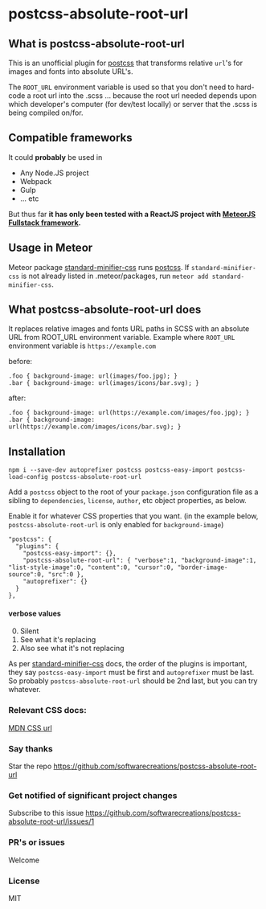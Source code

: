 # postcss-absolute-root-url

## What is postcss-absolute-root-url
This is an unofficial plugin for [postcss](https://www.npmjs.com/package/postcss) that transforms relative `url`'s for images and fonts into absolute URL's.

The `ROOT_URL` environment variable is used so that you don't need to hard-code a root url into the .scss ... because the root url needed depends upon which developer's computer (for dev/test locally) or server that the .scss is being compiled on/for.

## Compatible frameworks
It could **probably** be used in
* Any Node.JS project
* Webpack
* Gulp
* ... etc

But thus far **it has only been tested with a ReactJS project with [MeteorJS Fullstack framework](https://www.meteor.com/).**

## Usage in Meteor
Meteor package [standard-minifier-css](https://docs.meteor.com/packages/standard-minifier-css.html) runs [postcss](https://www.npmjs.com/package/postcss). If `standard-minifier-css` is not already listed in .meteor/packages, run `meteor add standard-minifier-css`.

## What postcss-absolute-root-url does
It replaces relative images and fonts URL paths in SCSS with an absolute URL from ROOT_URL environment variable. Example where `ROOT_URL` environment variable is `https://example.com`

before:
```
.foo { background-image: url(images/foo.jpg); }
.bar { background-image: url(images/icons/bar.svg); }
```
after:
```
.foo { background-image: url(https://example.com/images/foo.jpg); }
.bar { background-image: url(https://example.com/images/icons/bar.svg); }
```

## Installation
```
npm i --save-dev autoprefixer postcss postcss-easy-import postcss-load-config postcss-absolute-root-url
```

Add a `postcss` object to the root of your `package.json` configuration file as a sibling to `dependencies`, `license`, `author`, etc object properties, as below.

Enable it for whatever CSS properties that you want. (in the example below, `postcss-absolute-root-url` is only enabled for `background-image`)
```
"postcss": {
  "plugins": {
    "postcss-easy-import": {},
    "postcss-absolute-root-url": { "verbose":1, "background-image":1, "list-style-image":0, "content":0, "cursor":0, "border-image-source":0, "src":0 },
    "autoprefixer": {}
  }
},
```

#### verbose values
0. Silent
1. See what it's replacing
2. Also see what it's not replacing

As per [standard-minifier-css](https://docs.meteor.com/packages/standard-minifier-css.html) docs, the order of the plugins is important, they say `postcss-easy-import` must be first and `autoprefixer` must be last. So probably `postcss-absolute-root-url` should be 2nd last, but you can try whatever.

### Relevant CSS docs:
[MDN CSS url](https://developer.mozilla.org/en-US/docs/Web/CSS/url)

### Say thanks
Star the repo
https://github.com/softwarecreations/postcss-absolute-root-url

### Get notified of significant project changes
Subscribe to this issue https://github.com/softwarecreations/postcss-absolute-root-url/issues/1

### PR's or issues
Welcome

### License
MIT

